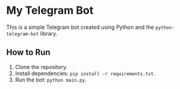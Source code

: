 # My Telegram Bot

This is a simple Telegram bot created using Python and the `python-telegram-bot` library.

## How to Run
1. Clone the repository.
2. Install dependencies: `pip install -r requirements.txt`.
3. Run the bot: `python main.py`.
